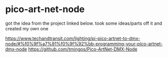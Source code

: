 # pico-art-net-node

got the idea from the project linked below. took some ideas/parts off it and created my own one 

https://www.techandtransit.com/lighting/pi-pico-artnet-to-dmx-node/#%f0%9f%a7%91%f0%9f%92%bb-programming-your-pico-artnet-dmx-node
https://github.com/tmingos/Pico-ArtNet-DMX-Node
